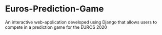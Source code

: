 # Euros-Prediction-Game
An interactive web-application developed using Django that allows users to compete in a prediction game for the EUROS 2020
